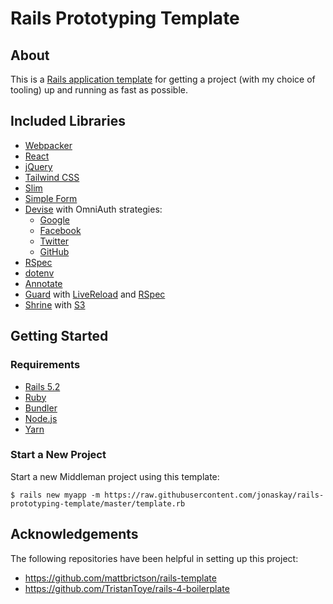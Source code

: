 # Rails Prototyping Template

## About

This is a [Rails application template](http://guides.rubyonrails.org/rails_application_templates.html) for getting a project (with my choice of tooling) up and running as fast as possible.

## Included Libraries

* [Webpacker](https://github.com/rails/webpacker)
* [React](https://reactjs.org/)
* [jQuery](http://jquery.com/)
* [Tailwind CSS](https://tailwindcss.com/)
* [Slim](http://slim-lang.com/)
* [Simple Form](https://github.com/plataformatec/simple_form)
* [Devise](https://github.com/plataformatec/devise) with OmniAuth strategies:
  * [Google](https://github.com/zquestz/omniauth-google-oauth2)
  * [Facebook](https://github.com/mkdynamic/omniauth-facebook)
  * [Twitter](https://github.com/arunagw/omniauth-twitter)
  * [GitHub](https://github.com/omniauth/omniauth-github)
* [RSpec](http://rspec.info/)
* [dotenv](https://github.com/bkeepers/dotenv)
* [Annotate](https://github.com/ctran/annotate_models)
* [Guard](https://github.com/guard/guard) with [LiveReload](https://github.com/guard/guard-livereload) and [RSpec](https://github.com/guard/guard-rspec)
* [Shrine](http://shrinerb.com/) with [S3](http://shrinerb.com/rdoc/classes/Shrine/Storage/S3.html)

## Getting Started

### Requirements

* [Rails 5.2](http://guides.rubyonrails.org/5_2_release_notes.html)
* [Ruby](https://www.ruby-lang.org/en/)
* [Bundler](http://bundler.io/)
* [Node.js](https://nodejs.org/en/)
* [Yarn](https://yarnpkg.com/lang/en/)


### Start a New Project

Start a new Middleman project using this template:

`$ rails new myapp -m https://raw.githubusercontent.com/jonaskay/rails-prototyping-template/master/template.rb`

## Acknowledgements

The following repositories have been helpful in setting up this project:
* <https://github.com/mattbrictson/rails-template>
* <https://github.com/TristanToye/rails-4-boilerplate>

